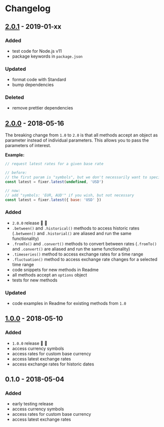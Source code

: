 # Changelog


## [2.0.1](https://github.com/fs-opensource/fixer-node/compare/v2.0.0...v2.0.1) - 2019-01-xx

### Added
- test code for Node.js v11
- package keywords in `package.json`

### Updated
- format code with Standard
- bump dependencies

### Deleted
- remove prettier dependencies


## [2.0.0](https://github.com/fs-opensource/fixer-node/compare/v1.0.0...v2.0.0) - 2018-05-16
The breaking change from `1.0` to `2.0` is that all methods accept an object as parameter
instead of individual parameters. This allows you to pass the parameters of interest.

**Example:**

```js
// request latest rates for a given base rate

// before:
// the first param is "symbols", but we don't necessarily want to specify it
const latest = fixer.latest(undefined, 'USD')

// now:
// add "symbols: 'EUR, AUD'" if you wish, but not necessary
const latest = fixer.latest({ base: 'USD' })
```


### Added
- `2.0.0` release 🚀 🎉
- `.between()` and `.historical()` methods to access historic rates (`.between()` and `.historial()` are aliased and run the same functionality)
- `.fromTo()` and `.convert()` methods to convert between rates (`.fromTo()` and `.convert()` are aliased and run the same functionality)
- `.timeseries()` method to access exchange rates for a time range
- `.fluctuation()` method to access exchange rate changes for a selected time range
- code snippets for new methods in Readme
- all methods accept an `options` object
- tests for new methods

### Updated
- code examples in Readme for existing methods from `1.0`


## [1.0.0](https://github.com/fs-opensource/fixer-node/compare/v0.1.0...v1.0.0) - 2018-05-10

### Added
- `1.0.0` release 🚀 🎉
- access currency symbols
- access rates for custom base currency
- access latest exchange rates
- access exchange rates for historic dates


## 0.1.0 - 2018-05-04

### Added
- early testing release
- access currency symbols
- access rates for custom base currency
- access latest exchange rates
